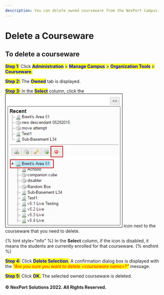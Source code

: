 ```yaml
---
description: You can delete owned courseware from the NexPort Campus.
---
```


# Delete a Courseware

## **To delete a courseware**

<mark style="color:blue;">**Step 1:**</mark>  Click <mark style="color:blue;">**Administration**</mark> <mark style="color:blue;"></mark><mark style="color:blue;">></mark> <mark style="color:blue;"></mark><mark style="color:blue;">**Manage Campus**</mark> <mark style="color:blue;"></mark><mark style="color:blue;">></mark> <mark style="color:blue;"></mark><mark style="color:blue;">**Organization Tools**</mark> <mark style="color:blue;"></mark><mark style="color:blue;">></mark> <mark style="color:blue;"></mark><mark style="color:blue;">**Courseware**</mark><mark style="color:blue;">.</mark>

<mark style="color:blue;">**Step 2:**</mark>  The <mark style="color:blue;">**Owned**</mark> tab is displayed.

<mark style="color:blue;">**Step 3:**</mark>  In the <mark style="color:blue;">**Select**</mark> column, click the ![](/.gitbook/assets/Delete.png) icon next to the courseware that you need to delete.

{% hint style="info" %}
In the **Select** column, if the icon is disabled, it means the students are currently enrolled for that courseware.
{% endhint %}

<mark style="color:blue;">**Step 4:**</mark>  Click <mark style="color:blue;">**Delete Selection**</mark><mark style="color:blue;">.</mark>  A confirmation dialog box is displayed with the _<mark style="color:red;background-color:yellow;">“Are you sure you want to delete \<courseware name>?”</mark>_ message.

<mark style="color:blue;">**Step 5:**</mark>  Click <mark style="color:blue;">**OK**</mark><mark style="color:blue;">.</mark>  The selected owned courseware is deleted.

#### © NexPort Solutions 2022. All Rights Reserved.
